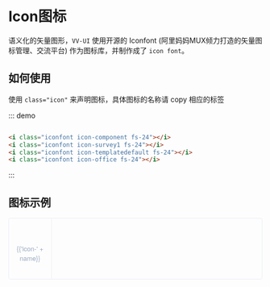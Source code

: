 <script>
  var iconList = require('../icon.json');

  export default {
    data() {
      return {
        icons: iconList
      };
    }
  }
</script>
<style lang="less">
  .demo-icon .source > i {
    font-size: 24px;
    color: #8492a6;
    margin: 0 20px;
    font-size: 1.5em;
    vertical-align: middle;
  }

  .demo-icon .source > button {
    margin: 0 20px;
  }

  .icon-list {
    overflow: hidden;
    list-style: none;
    padding: 0;
    border: solid 1px #eaeefb;
    border-radius: 4px;
  }
  .icon-list li {
    float: left;
    width: 16.66%;
    text-align: center;
    height: 120px;
    line-height: 120px;
    color: #666;
    font-size: 13px;
    transition: color .15s linear;

    border-right: 1px solid #eee;
    border-bottom: 1px solid #eee;
    margin-right: -1px;
    margin-bottom: -1px;
    span {
      display: inline-block;
      line-height: normal;
      vertical-align: middle;
      font-family: 'Helvetica Neue',Helvetica,'PingFang SC','Hiragino Sans GB','Microsoft YaHei',SimSun,sans-serif;
      color: #99a9bf;
    }
    i {
      display: block;
      font-size: 32px;
      margin-bottom: 15px;
      color: #3f536e;
    }
    &:hover {
      color: rgb(92, 182, 255);
    }
  }
</style>

# Icon图标

语义化的矢量图形，```VV-UI``` 使用开源的 Iconfont (阿里妈妈MUX倾力打造的矢量图标管理、交流平台) 作为图标库，并制作成了 ```icon font```。
## 如何使用

使用 ```class="icon"``` 来声明图标，具体图标的名称请 copy 相应的标签
<div class="demo-block">
  <i class="iconfont icon-component fs-24"></i>
  <i class="iconfont icon-survey1 fs-24"></i>
  <i class="iconfont icon-templatedefault fs-24"></i>
  <i class="iconfont icon-office fs-24"></i>
</div>

::: demo
```html

<i class="iconfont icon-component fs-24"></i>
<i class="iconfont icon-survey1 fs-24"></i>
<i class="iconfont icon-templatedefault fs-24"></i>
<i class="iconfont icon-office fs-24"></i>

```
:::

## 图标示例

<ul class="icon-list">
  <li v-for="name in icons" :key="name">
    <span>
      <i :class="'iconfont icon-' + name"></i>
      {{'icon-' + name}}
    </span>
  </li>
</ul>
